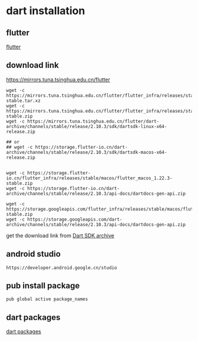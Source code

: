 # dart installation

## flutter
[flutter](flutter.cn)

## download link
https://mirrors.tuna.tsinghua.edu.cn/flutter
``` shell
wget -c https://mirrors.tuna.tsinghua.edu.cn/flutter/flutter_infra/releases/stable/linux/flutter_linux_1.22.3-stable.tar.xz
wget -c https://mirrors.tuna.tsinghua.edu.cn/flutter/flutter_infra/releases/stable/macos/flutter_macos_1.22.3-stable.zip
wget -c https://mirrors.tuna.tsinghua.edu.cn/flutter/dart-archive/channels/stable/release/2.10.3/sdk/dartsdk-linux-x64-release.zip

## or
## wget -c https://storage.flutter-io.cn/dart-archive/channels/stable/release/2.10.3/sdk/dartsdk-macos-x64-release.zip


wget -c https://storage.flutter-io.cn/flutter_infra/releases/stable/macos/flutter_macos_1.22.3-stable.zip
wget -c https://storage.flutter-io.cn/dart-archive/channels/stable/release/2.10.3/api-docs/dartdocs-gen-api.zip

wget -c https://storage.googleapis.com/flutter_infra/releases/stable/macos/flutter_macos_1.22.3-stable.zip
wget -c https://storage.googleapis.com/dart-archive/channels/stable/release/2.10.3/api-docs/dartdocs-gen-api.zip
```
get the download link from [Dart SDK archive](https://dart.dev/tools/sdk/archive)

## android studio

```
https://developer.android.google.cn/studio
```

## pub install package

``` shell
pub global active package_names
```

## dart packages
[dart packages](https://pub.flutter-io.cn/)
